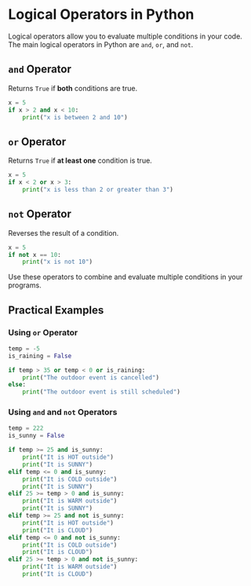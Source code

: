 # Logical Operators in Python

Logical operators allow you to evaluate multiple conditions in your code. The main logical operators in Python are `and`, `or`, and `not`.

## `and` Operator

Returns `True` if **both** conditions are true.

```python
x = 5
if x > 2 and x < 10:
    print("x is between 2 and 10")
```

## `or` Operator

Returns `True` if **at least one** condition is true.

```python
x = 5
if x < 2 or x > 3:
    print("x is less than 2 or greater than 3")
```

## `not` Operator

Reverses the result of a condition.

```python
x = 5
if not x == 10:
    print("x is not 10")
```

Use these operators to combine and evaluate multiple conditions in your programs.

## Practical Examples

### Using `or` Operator

```python
temp = -5
is_raining = False

if temp > 35 or temp < 0 or is_raining:
    print("The outdoor event is cancelled")
else:
    print("The outdoor event is still scheduled")
```

### Using `and` and `not` Operators

```python
temp = 222
is_sunny = False

if temp >= 25 and is_sunny:
    print("It is HOT outside")
    print("It is SUNNY")
elif temp <= 0 and is_sunny:
    print("It is COLD outside")
    print("It is SUNNY")
elif 25 >= temp > 0 and is_sunny:
    print("It is WARM outside")
    print("It is SUNNY")
elif temp >= 25 and not is_sunny:
    print("It is HOT outside")
    print("It is CLOUD")
elif temp <= 0 and not is_sunny:
    print("It is COLD outside")
    print("It is CLOUD")
elif 25 >= temp > 0 and not is_sunny:
    print("It is WARM outside")
    print("It is CLOUD")
```